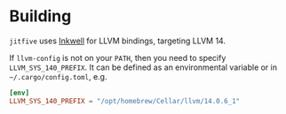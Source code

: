 # Building
`jitfive` uses [Inkwell](https://thedan64.github.io/inkwell/inkwell/index.html)
for LLVM bindings, targeting LLVM 14.

If `llvm-config` is not on your `PATH`, then you need to specify
`LLVM_SYS_140_PREFIX`.  It can be defined as an environmental variable or in
`~/.cargo/config.toml`, e.g.

```toml
[env]
LLVM_SYS_140_PREFIX = "/opt/homebrew/Cellar/llvm/14.0.6_1"
```
